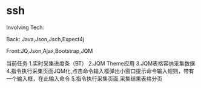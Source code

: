 ssh
===
Involving Tech:

Back:
Java,Json,Jsch,Expect4j

Front:JQ,Json,Ajax,Bootstrap,JQM



当前任务
1.实时采集进度条（BT）
2.JQM Theme应用
3.JQM表格容纳采集数据
4.指令执行采集页面JQM化,点击命令输入框弹出小窗口提示命令输入规则，带有一个输入框，在此输入命令
5.指令执行采集页面,采集结果表格分页